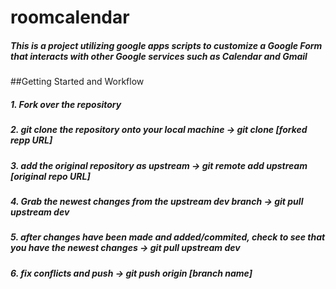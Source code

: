# roomcalendar

##### This is a project utilizing google apps scripts to customize a Google Form that interacts with other Google services such as Calendar and Gmail

##Getting Started and Workflow

##### 1. Fork over the repository

##### 2. git clone the repository onto your local machine -> git clone [forked repp URL] 

##### 3. add the original repository as upstream -> git remote add upstream [original repo URL]

##### 4. Grab the newest changes from the upstream dev branch -> git pull upstream dev

##### 5. after changes have been made and added/commited, check to see that you have the newest changes -> git pull upstream dev 

##### 6. fix conflicts and push -> git push origin [branch name]

